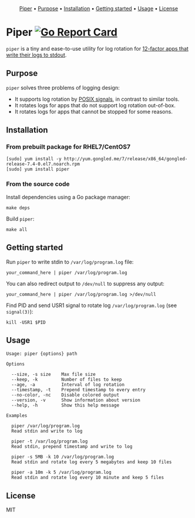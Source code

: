 <p align="center"><a href="#piper">Piper</a> • <a href="#purpose">Purpose</a> • <a href="#installation">Installation</a> • <a href="#getting-started">Getting started</a> • <a href="#usage">Usage</a> • <a href="#license">License</a></p>

# Piper [![Go Report Card](https://goreportcard.com/badge/github.com/gongled/piper)](https://goreportcard.com/report/github.com/gongled/piper)

`piper` is a tiny and ease-to-use utility for log rotation for [12-factor apps that write their logs to stdout](https://12factor.net/logs). 

## Purpose

`piper` solves three problems of logging design:

- It supports log rotation by [POSIX signals](https://en.wikipedia.org/wiki/Signal_(IPC)#POSIX_signals), in contrast to similar tools.
- It rotates logs for apps that do not support log rotation out-of-box.
- It rotates logs for apps that cannot be stopped for some reasons.

## Installation

### From prebuilt package for RHEL7/CentOS7

```shell
[sudo] yum install -y http://yum.gongled.me/7/release/x86_64/gongled-release-7.4-0.el7.noarch.rpm
[sudo] yum install piper
```

### From the source code

Install dependencies using a Go package manager:

```shell
make deps
```

Build `piper`:

```shell
make all
```

## Getting started

Run `piper` to write stdin to `/var/log/program.log` file:

```
your_command_here | piper /var/log/program.log
```

You can also redirect output to `/dev/null` to suppress any output:

```
your_command_here | piper /var/log/program.log >/dev/null
```

Find PID and send USR1 signal to rotate log `/var/log/program.log` (see `signal(3)`):

```
kill -USR1 $PID
```

## Usage

```
Usage: piper {options} path

Options

  --size, -s size    Max file size
  --keep, -k         Number of files to keep
  --age, -a          Interval of log rotation
  --timestamp, -t    Prepend timestamp to every entry
  --no-color, -nc    Disable colored output
  --version, -v      Show information about version
  --help, -h         Show this help message

Examples

  piper /var/log/program.log
  Read stdin and write to log

  piper -t /var/log/program.log
  Read stdin, prepend timestamp and write to log

  piper -s 5MB -k 10 /var/log/program.log
  Read stdin and rotate log every 5 megabytes and keep 10 files

  piper -a 10m -k 5 /var/log/program.log
  Read stdin and rotate log every 10 minute and keep 5 files
```

## License

MIT
